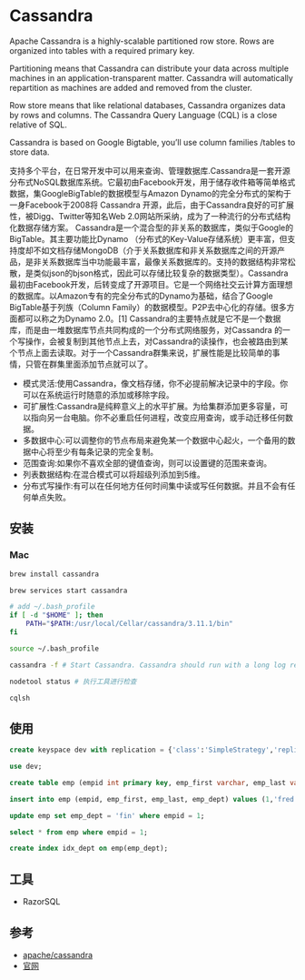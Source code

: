 # Cassandra

Apache Cassandra is a highly-scalable partitioned row store. Rows are organized into tables with a required primary key.

Partitioning means that Cassandra can distribute your data across multiple machines in an application-transparent matter. Cassandra will automatically repartition as machines are added and removed from the cluster.

Row store means that like relational databases, Cassandra organizes data by rows and columns. The Cassandra Query Language (CQL) is a close relative of SQL.

Cassandra is based on Google Bigtable, you’ll use column families /tables to store data.

支持多个平台，在日常开发中可以用来查询、管理数据库.Cassandra是一套开源分布式NoSQL数据库系统。它最初由Facebook开发，用于储存收件箱等简单格式数据，集GoogleBigTable的数据模型与Amazon Dynamo的完全分布式的架构于一身Facebook于2008将 Cassandra 开源，此后，由于Cassandra良好的可扩展性，被Digg、Twitter等知名Web 2.0网站所采纳，成为了一种流行的分布式结构化数据存储方案。
Cassandra是一个混合型的非关系的数据库，类似于Google的BigTable。其主要功能比Dynamo （分布式的Key-Value存储系统）更丰富，但支持度却不如文档存储MongoDB（介于关系数据库和非关系数据库之间的开源产品，是非关系数据库当中功能最丰富，最像关系数据库的。支持的数据结构非常松散，是类似json的bjson格式，因此可以存储比较复杂的数据类型）。Cassandra最初由Facebook开发，后转变成了开源项目。它是一个网络社交云计算方面理想的数据库。以Amazon专有的完全分布式的Dynamo为基础，结合了Google BigTable基于列族（Column Family）的数据模型。P2P去中心化的存储。很多方面都可以称之为Dynamo 2.0。[1]
Cassandra的主要特点就是它不是一个数据库，而是由一堆数据库节点共同构成的一个分布式网络服务，对Cassandra 的一个写操作，会被复制到其他节点上去，对Cassandra的读操作，也会被路由到某个节点上面去读取。对于一个Cassandra群集来说，扩展性能是比较简单的事情，只管在群集里面添加节点就可以了。

* 模式灵活:使用Cassandra，像文档存储，你不必提前解决记录中的字段。你可以在系统运行时随意的添加或移除字段。
* 可扩展性:Cassandra是纯粹意义上的水平扩展。为给集群添加更多容量，可以指向另一台电脑。你不必重启任何进程，改变应用查询，或手动迁移任何数据。
* 多数据中心:可以调整你的节点布局来避免某一个数据中心起火，一个备用的数据中心将至少有每条记录的完全复制。
* 范围查询:如果你不喜欢全部的键值查询，则可以设置键的范围来查询。
* 列表数据结构:在混合模式可以将超级列添加到5维。
* 分布式写操作:有可以在任何地方任何时间集中读或写任何数据。并且不会有任何单点失败。

## 安装

### Mac

```sh
brew install cassandra

brew services start cassandra

# add ~/.bash_profile
if [ -d "$HOME" ]; then
    PATH="$PATH:/usr/local/Cellar/cassandra/3.11.1/bin"
fi

source ~/.bash_profile

cassandra -f # Start Cassandra. Cassandra should run with a long log record. use -f to start Cassandra in the foreground

nodetool status # 执行工具进行检查

cqlsh
```

## 使用

```sql
create keyspace dev with replication = {'class':'SimpleStrategy','replication_factor':1};

use dev;

create table emp (empid int primary key, emp_first varchar, emp_last varchar, emp_dept varchar);

insert into emp (empid, emp_first, emp_last, emp_dept) values (1,'fred','smith','eng');

update emp set emp_dept = 'fin' where empid = 1;

select * from emp where empid = 1;

create index idx_dept on emp(emp_dept);
```

## 工具

* RazorSQL

## 参考

* [apache/cassandra](https://github.com/apache/cassandra)
* [官网](http://cassandra.apache.org/)
